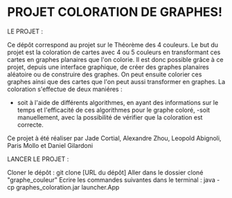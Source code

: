 # PROJET COLORATION DE GRAPHES!

LE PROJET :

Ce dépôt correspond au projet sur le Théorème des 4 couleurs. Le but du projet est la coloration de cartes avec 4 ou 5 couleurs en transformant ces cartes en graphes planaires que l'on colorie.
Il est donc possible grâce à ce projet, depuis une interface graphique, de créer des graphes planaires aléatoire ou de construire des graphes. 
On peut ensuite colorier ces graphes ainsi que des cartes que l'on peut aussi transformer en graphes.
La coloration s'effectue de deux maniéres :
- soit à l'aide de différents algorithmes, en ayant des informations sur le temps et l'efficacité de ces algorithmes pour le graphe coloré,
-soit manuellement, avec la possibilité de vérifier que la coloration est correcte.

Ce projet à été réaliser par Jade Cortial, Alexandre Zhou, Leopold Abignoli, Paris Mollo et Daniel Gilardoni

LANCER LE PROJET :

Cloner le dépôt :
    git clone [URL du dépôt]
Aller dans le dossier cloné "graphe_couleur"
Ecrire les commandes suivantes dans le terminal :
    java -cp graphes_coloration.jar launcher.App